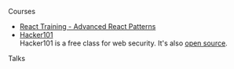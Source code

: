 Courses
- [React Training - Advanced React Patterns](https://courses.reacttraining.com/p/advanced-react-free)
- [Hacker101](https://www.hacker101.com)  
  Hacker101 is a free class for web security. It's also [open source](https://github.com/Hacker0x01/hacker101).

Talks
